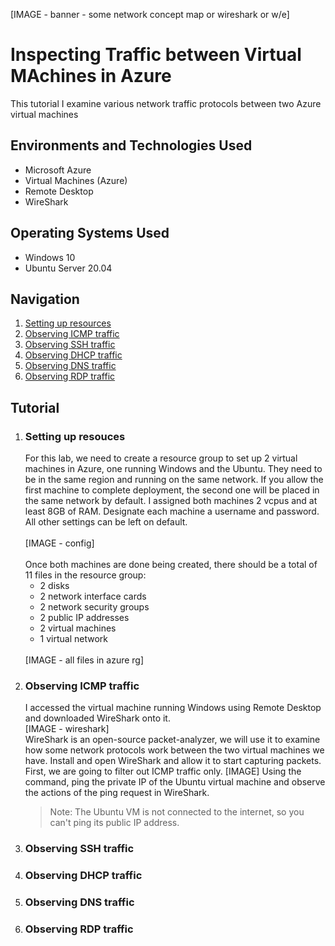 [IMAGE - banner - some network concept map or wireshark or w/e]

<h1>Inspecting Traffic between Virtual MAchines in Azure</h1>

This tutorial I examine various network traffic protocols between two Azure virtual machines


<h2>Environments and Technologies Used</h2>
    <ul>
      <li>Microsoft Azure</li>
      <li>Virtual Machines (Azure)</li>
      <li>Remote Desktop</li>
      <li>WireShark</li>
    </ul>

<h2>Operating Systems Used</h2>
    <ul>
      <li>Windows 10</li>
      <li>Ubuntu Server 20.04</li>
    </ul>

<h2>Navigation</h2>
    <ol>
      <li><a href = "#step_1">Setting up resources</a></li>
      <li><a href = "#step_2">Observing ICMP traffic</a></li>
      <li><a href = "#step_3">Observing SSH traffic</a></li>
      <li><a href = "#step_4">Observing DHCP traffic</a></li>
      <li><a href = "#step_5">Observing DNS traffic</a></li>
      <li><a href = "#step_6">Observing RDP traffic</a></li>
    </ol>

<h2>Tutorial</h2>
    <ol>
      <li><h3 id = "step_1">Setting up resouces</h3>
          For this lab, we need to create a resource group to set up 2 virtual machines in Azure, one running Windows and the Ubuntu. They need to be in the same region and running on the same network. If you allow the first machine to complete deployment, the second one will be placed in the same network by default. I assigned both machines 2 vcpus and at least 8GB of RAM. Designate each machine a username and password. All other settings can be left on default.
          <br><br>
          [IMAGE - config]
          <br><br>
          Once both machines are done being created, there should be a total of 11 files in the resource group:
              <ul>
                  <li>2 disks</li>
                  <li>2 network interface cards</li>
                  <li>2 network security groups</li>
                  <li>2 public IP addresses</li>
                  <li>2 virtual machines</li>
                  <li>1 virtual network</li>
              </ul>
          <br>
          [IMAGE - all files in azure rg]
      </li>
      <li><h3 id = "step_2">Observing ICMP traffic</h3>
          I accessed the virtual machine running Windows using Remote Desktop and downloaded WireShark onto it.
          <br>
          [IMAGE - wireshark]
          <br>
          WireShark is an open-source packet-analyzer, we will use it to examine how some network protocols work between the two virtual machines we have. Install and open WireShark and allow it to start capturing packets. First, we are going to filter out ICMP traffic only.
          [IMAGE]
          Using the command, ping the private IP of the Ubuntu virtual machine and observe the actions of the ping request in WireShark.
          <blockquote>
              Note: The Ubuntu VM is not connected to the internet, so you can't ping its public IP address.
          </blockquote>
      </li>
      <li><h3 id = "step_3">Observing SSH traffic</h3>
      </li>
      <li><h3 id = "step_4">Observing DHCP traffic</h3>
      </li>
      <li><h3 id = "step_5">Observing DNS traffic</h3>
      </li>
      <li><h3 id = "step_6">Observing RDP traffic</h3>
      </li>
    </ol>
